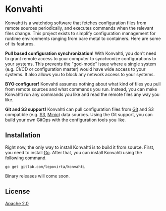 # Konvahti

Konvahti is a watchdog software that fetches configuration files from remote sources periodically, and executes commands when the relevant files change.
This project exists to simplify configuration management for runtime environments ranging from bare metal to containers.
Here are some of its features.

**Pull based configuration synchronization!**
With Konvahti, you don't need to grant remote access to your computer to synchronize configurations to your systems.
This prevents the "god-mode" issue where a single system (e.g. CI/CD or configuration master) would have wide access to your systems.
It also allows you to block any network access to your systems.

**BYO configurer!**
Konvahti assumes nothing about what kind of files you pull from remote sources and what commands you run.
Instead, you can make Konvahti run any commands you like and read the remote files any way you like.

**Git and S3 support!**
Konvahti can pull configuration files from [Git](https://git-scm.com/) and S3 compatible (e.g. [S3](https://aws.amazon.com/s3/), [Minio](https://min.io/)) data sources.
Using the Git support, you can build your own GitOps with the configuration tools you like.

## Installation

Right now, the only way to install Konvahti is to build it from source.
First, you need to install [Go](https://go.dev/).
After that, you can install Konvahti using the following command.

```shell
go get gitlab.com/lepovirta/konvahti
```

Binary releases will come soon.

## License

[Apache 2.0](LICENSE)
